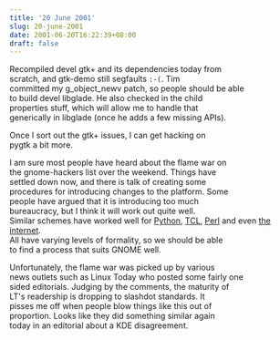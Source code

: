 ```yaml
---
title: '20 June 2001'
slug: 20-june-2001
date: 2001-06-20T16:22:39+08:00
draft: false
---
```


Recompiled devel gtk+ and its dependencies today from\
scratch, and gtk-demo still segfaults `:-(`. Tim\
committed my g\_object\_newv patch, so people should be able\
to build devel libglade. He also checked in the child\
properties stuff, which will allow me to handle that\
generically in libglade (once he adds a few missing APIs).

Once I sort out the gtk+ issues, I can get hacking on\
pygtk a bit more.

I am sure most people have heard about the flame war on\
the gnome-hackers list over the weekend. Things have\
settled down now, and there is talk of creating some\
procedures for introducing changes to the platform. Some\
people have argued that it is introducing too much\
bureaucracy, but I think it will work out quite well.\
Similar schemes have worked well for
[Python](http://python.sourceforge.net/peps/),
[TCL](http://www.cs.man.ac.uk/fellowsd-bin/TIP),
[Perl](http://dev.perl.org/rfc/) and even [the
internet](http://www.rfc-editor.org/rfc.html).\
All have varying levels of formality, so we should be able\
to find a process that suits GNOME well.

Unfortunately, the flame war was picked up by various\
news outlets such as Linux Today who posted some fairly one\
sided editorials. Judging by the comments, the maturity of\
LT\'s readership is dropping to slashdot standards. It\
pisses me off when people blow things like this out of\
proportion. Looks like they did something similar again\
today in an editorial about a KDE disagreement.
